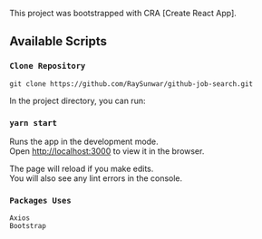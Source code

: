 This project was bootstrapped with CRA [Create React App].

## Available Scripts

### `Clone Repository`
`git clone https://github.com/RaySunwar/github-job-search.git`

In the project directory, you can run:

### `yarn start`

Runs the app in the development mode.<br />
Open [http://localhost:3000](http://localhost:3000) to view it in the browser.

The page will reload if you make edits.<br />
You will also see any lint errors in the console.


### `Packages Uses`
`Axios` <br>
`Bootstrap`



